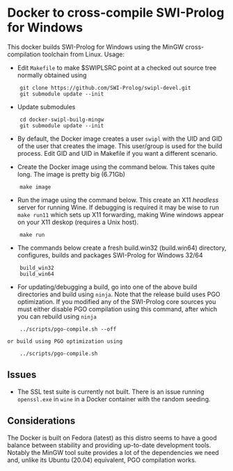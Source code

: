 # Docker to cross-compile SWI-Prolog for Windows

This  docker  builds   SWI-Prolog   for    Windows   using   the   MinGW
cross-compilation toolchain from Linux.  Usage:

  - Edit `Makefile` to make $SWIPLSRC point at a checked out source tree
    normally obtained using

```
	git clone https://github.com/SWI-Prolog/swipl-devel.git
	git submodule update --init
```
  - Update submodules 

```
	cd docker-swipl-builg-mingw
	git submodule update --init
```
  - By default, the Docker image creates a user `swipl` with the UID and
    GID of the user that creates the image.  This user/group is used for
    the build process.  Edit GID and UID in Makefile if you want a
    different scenario.

  - Create the Docker image using the command below.  This takes quite
    long.  The image is pretty big (6.71Gb)

```
	make image
```

  - Run the image using the command below. This create an X11 _headless_
    server for running Wine.  If debugging is required it may be wise
    to run `make run11` which sets up X11 forwarding, making Wine
    windows appear on your X11 deskop (requires a Unix host).

```
	make run
```

  - The commands below create a fresh build.win32 (build.win64)
    directory, configures, builds and packages SWI-Prolog for
    Windows 32/64

```
	build_win32
	build_win64
```

  - For updating/debugging a build, go into one of the above
    build directories and build using `ninja`.  Note that the
    release build uses PGO optimization.  If you modified any
    of the SWI-Prolog core sources you must either disable
    PGO compilation using this command, after which you can
    rebuild using `ninja`

```
	../scripts/pgo-compile.sh --off
```

    or build using PGO optimization using

```
	../scripts/pgo-compile.sh
```

## Issues

  - The SSL test suite is currently not built.  There is an
    issue running `openssl.exe` in `wine` in a Docker container
    with the random seeding.

## Considerations

The Docker is built on Fedora (latest) as   this  distro seems to have a
good balance between stability  and   providing  up-to-date  development
tools. Notably the MinGW tool suite provides   a lot of the dependencies
we need and, unlike  its  Ubuntu   (20.04)  equivalent,  PGO compilation
works.
